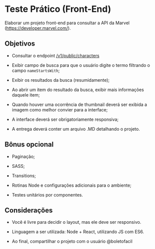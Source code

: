 # Teste Prático (Front-End)

Elaborar um projeto front-end para consultar a API da Marvel (https://developer.marvel.com/).

## [](https://github.com/boletofacil/tests/tree/master/front-end-test#objetivos)Objetivos

- Consultar o endpoint [/v1/public/characters](https://developer.marvel.com/docs#!/public/getCreatorCollection_get_0)

-   Exibir campo de busca para que o usuário digite o termo filtrando o campo `nameStartsWith`;
        
-   Exibir os resultados da busca (resumidamente);
    
-   Ao abrir um item do resultado da busca, exibir mais informações daquele item;
    
-   Quando houver uma ocorrência de thumbnail deverá ser exibida a imagem como melhor convier para a interface;

-  A interface deverá ser obrigatoriamente responsiva;

- A entrega deverá conter um arquivo .MD detalhando o projeto.

## Bônus opcional

- Paginação;

- SASS;

- Transitions;

- Rotinas Node e configurações adicionais para o ambiente;

- Testes unitários por componentes.

## [](https://github.com/boletofacil/tests/tree/master/front-end-test#considera%C3%A7%C3%B5es)Considerações

-   Você é livre para decidir o layout, mas ele deve ser responsivo.
    
-   Linguagem a ser utilizada: Node + React, utilizando JS com ES6.
    
-   Ao final, compartilhar o projeto com o usuário @boletofacil
